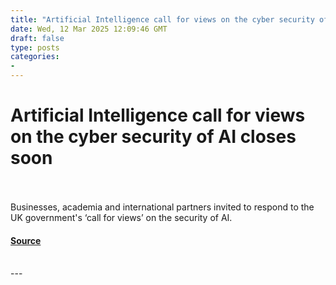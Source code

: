 ```yaml
---
title: "Artificial Intelligence call for views on the cyber security of AI closes soon"
date: Wed, 12 Mar 2025 12:09:46 GMT
draft: false
type: posts
categories: 
- 
---
```

# Artificial Intelligence call for views on the cyber security of AI closes soon

<br/>

<br/>
Businesses, academia and international partners invited to respond to the UK government's ‘call for views’ on the security of AI.

#### [Source](https://www.ncsc.gov.uk/blog-post/ai-cyber-security-call-closes-soon)

<br/>
---
